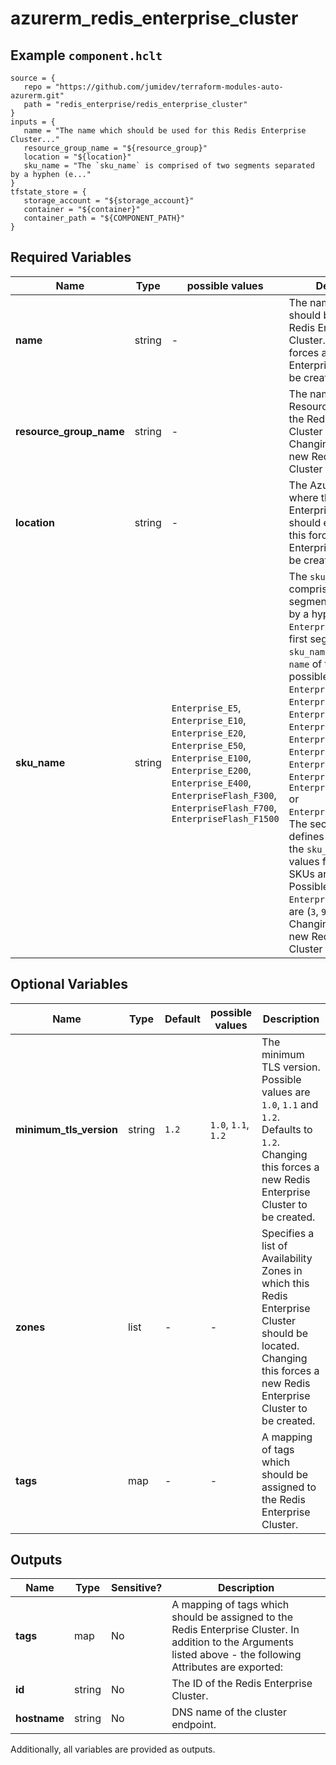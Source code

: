 # azurerm_redis_enterprise_cluster



## Example `component.hclt`

```hcl
source = {
   repo = "https://github.com/jumidev/terraform-modules-auto-azurerm.git"   
   path = "redis_enterprise/redis_enterprise_cluster"   
}
inputs = {
   name = "The name which should be used for this Redis Enterprise Cluster..."   
   resource_group_name = "${resource_group}"   
   location = "${location}"   
   sku_name = "The `sku_name` is comprised of two segments separated by a hyphen (e..."   
}
tfstate_store = {
   storage_account = "${storage_account}"   
   container = "${container}"   
   container_path = "${COMPONENT_PATH}"   
}
```

## Required Variables

| Name | Type |  possible values |  Description |
| ---- | --------- |  ----------- | ----------- |
| **name** | string |  -  |  The name which should be used for this Redis Enterprise Cluster. Changing this forces a new Redis Enterprise Cluster to be created. | 
| **resource_group_name** | string |  -  |  The name of the Resource Group where the Redis Enterprise Cluster should exist. Changing this forces a new Redis Enterprise Cluster to be created. | 
| **location** | string |  -  |  The Azure Region where the Redis Enterprise Cluster should exist. Changing this forces a new Redis Enterprise Cluster to be created. | 
| **sku_name** | string |  `Enterprise_E5`, `Enterprise_E10`, `Enterprise_E20`, `Enterprise_E50`, `Enterprise_E100`, `Enterprise_E200`, `Enterprise_E400`, `EnterpriseFlash_F300`, `EnterpriseFlash_F700`, `EnterpriseFlash_F1500`  |  The `sku_name` is comprised of two segments separated by a hyphen (e.g. `Enterprise_E10-2`). The first segment of the `sku_name` defines the `name` of the SKU, possible values are `Enterprise_E5`, `Enterprise_E10`, `Enterprise_E20"`, `Enterprise_E50`, `Enterprise_E100`, `Enterprise_E200`, `Enterprise_E400`, `EnterpriseFlash_F300`, `EnterpriseFlash_F700` or `EnterpriseFlash_F1500`. The second segment defines the `capacity` of the `sku_name`, possible values for `Enteprise` SKUs are (`2`, `4`, `6`, ...). Possible values for `EnterpriseFlash` SKUs are (`3`, `9`, `15`, ...). Changing this forces a new Redis Enterprise Cluster to be created. | 

## Optional Variables

| Name | Type |  Default  |  possible values |  Description |
| ---- | --------- |  ----------- | ----------- | ----------- |
| **minimum_tls_version** | string |  `1.2`  |  `1.0`, `1.1`, `1.2`  |  The minimum TLS version. Possible values are `1.0`, `1.1` and `1.2`. Defaults to `1.2`. Changing this forces a new Redis Enterprise Cluster to be created. | 
| **zones** | list |  -  |  -  |  Specifies a list of Availability Zones in which this Redis Enterprise Cluster should be located. Changing this forces a new Redis Enterprise Cluster to be created. | 
| **tags** | map |  -  |  -  |  A mapping of tags which should be assigned to the Redis Enterprise Cluster. | 



## Outputs

| Name | Type | Sensitive? | Description |
| ---- | ---- | --------- | --------- |
| **tags** | map | No  | A mapping of tags which should be assigned to the Redis Enterprise Cluster. In addition to the Arguments listed above - the following Attributes are exported: | 
| **id** | string | No  | The ID of the Redis Enterprise Cluster. | 
| **hostname** | string | No  | DNS name of the cluster endpoint. | 

Additionally, all variables are provided as outputs.
